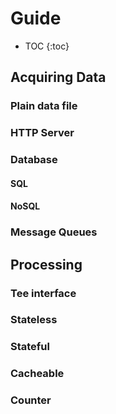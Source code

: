 # Guide

* TOC
{:toc}

## Acquiring Data

### Plain data file

### HTTP Server

### Database

#### SQL

#### NoSQL

### Message Queues

## Processing

### Tee interface

### Stateless

### Stateful

### Cacheable

### Counter
